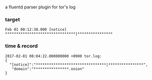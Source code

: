 a fluentd parser plugin for tor's log

### target
```
Feb 01 00:12:30.000 [notice] ********************************|****************
```
### time & record
```
2017-02-01 00:04:22.000000000 +0900 tor.log: 
{
  "[notice]":"********************************|****************",
   "domain":"****************.onion"
}
```
